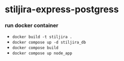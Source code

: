 # stiljira-express-postgress

### run docker container
* ```docker build -t stiljira .```
* ```docker compose up -d stiljira_db```
* ```docker compose build```
* ```docker compose up node_app```

